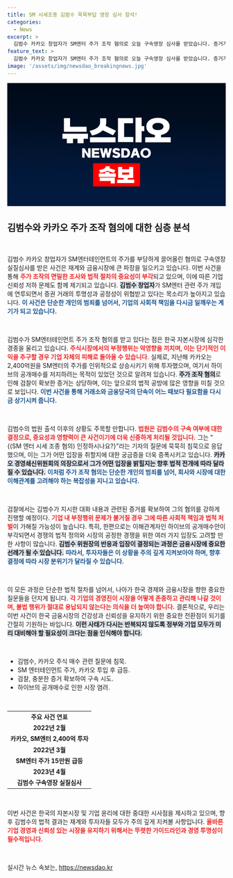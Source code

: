 ```yaml
---
title: SM 시세조종 김범수 묵묵부답 영장 심사 참석!
categories:
  - News
excerpt: >
  김범수 카카오 창업자가 SM엔터 주가 조작 혐의로 오늘 구속영장 심사를 받았습니다. 증거가 충분하다는 검찰 주장 속에 그의 운명은 늦은 저녁 밝혀질 예정. 과연 그의 발언은?
feature_text: >
  김범수 카카오 창업자가 SM엔터 주가 조작 혐의로 오늘 구속영장 심사를 받았습니다. 증거가 충분하다는 검찰 주장 속에 그의 운명은 늦은 저녁 밝혀질 예정. 과연 그의 발언은?
image: '/assets/img/newsdao_breakingnews.jpg'
---
```


<p><img src="/assets/img/newsdao_breakingnews.jpg" alt="koreaapp 속보" /></p>

<h2 data-ke-size="size26">김범수와 카카오 주가 조작 혐의에 대한 심층 분석</h2>

<p data-ke-size="size16">&nbsp;</p>

<p>김범수 카카오 창업자가 SM엔터테인먼트의 주가를 부당하게 끌어올린 혐의로 구속영장실질심사를 받은 사건은 재계와 금융시장에 큰 파장을 일으키고 있습니다. 이번 사건을 통해 <b><span style="color: #ee2323;">주가 조작의 면밀한 조사와 법적 절차의 중요성이 부각</span></b>되고 있으며, 이에 따른 기업 신뢰성 저하 문제도 함께 제기되고 있습니다. <b><span style="background-color: #21538527;">김범수 창업자</span></b>가 SM엔터 관련 주가 개입에 연루되면서 증권 거래의 투명성과 공정성이 위협받고 있다는 목소리가 높아지고 있습니다. <b><span style="color: #1a5490;">이 사건은 단순한 개인의 범죄를 넘어서, 기업의 사회적 책임을 다시금 일깨우는 계기가 되고 있습니다.</span></b></p>

<p data-ke-size="size16">&nbsp;</p>

<p>김범수가 SM엔터테인먼트 주가 조작 혐의를 받고 있다는 점은 한국 자본시장에 심각한 경종을 울리고 있습니다. <b><span style="color: #ee2323;">주식시장에서의 부정행위는 악영향을 끼치며, 이는 단기적인 이익을 추구할 경우 기업 자체의 피해로 돌아올 수 있습니다.</span></b> 실제로, 지난해 카카오는 2,400억원을 SM엔터의 주가를 인위적으로 상승시키기 위해 투자했으며, 여기서 하이브의 공개매수를 저지하려는 목적이 있었던 것으로 알려져 있습니다. <b><span style="background-color: #21538527;">주가 조작 혐의</span></b>로 인해 검찰이 확보한 증거는 상당하며, 이는 앞으로의 법적 공방에 많은 영향을 미칠 것으로 보입니다. <b><span style="color: #1a5490;">이번 사건을 통해 거래소와 금융당국의 단속이 어느 때보다 필요함을 다시금 상기시켜 줍니다.</span></b></p>

<p data-ke-size="size16">&nbsp;</p>

<p>김범수의 법원 출석 이후의 상황도 주목할 만합니다. <b><span style="color: #ee2323;">법원은 김범수의 구속 여부에 대한 결정으로, 중요성과 영향력이 큰 사건이기에 더욱 신중하게 처리될 것입니다.</span></b> 그는 "{(SM 엔터 시세 조종 혐의) 인정하시나요?}"라는 기자의 질문에 묵묵히 침묵으로 응답했으며, 이는 그가 어떤 입장을 취할지에 대한 궁금증을 더욱 증폭시키고 있습니다. <b><span style="background-color: #21538527;">카카오 경영쇄신위원회의 의장으로서 그가 어떤 입장을 밝힐지는 향후 법적 전개에 따라 달라질 수 있습니다.</span></b> <b><span style="color: #1a5490;">이처럼 주가 조작 혐의는 단순한 개인의 범죄를 넘어, 회사와 시장에 대한 이해관계를 고려해야 하는 복잡성을 지니고 있습니다.</span></b></p>

<p data-ke-size="size16">&nbsp;</p>

<p>검찰에서는 김범수가 지시한 대화 내용과 관련된 증거를 확보하여 그의 혐의를 강하게 진행할 예정이다. <b><span style="color: #ee2323;">기업 내 부정행위 문제가 불거질 경우 그에 따른 사회적 책임과 법적 처벌</span></b>이 가해질 가능성이 높습니다. 특히, 한편으로는 이해관계자인 하이브의 공개매수안이 부각되면서 경쟁의 법적 정의와 시장의 공정한 경쟁을 위한 여러 가지 입장도 고려할 만한 사항이 많습니다. <b><span style="background-color: #21538527;">김범수 위원장의 반응과 입장이 결정되는 과정은 금융시장에 중요한 선례가 될 수 있습니다.</span></b> <b><span style="color: #1a5490;">따라서, 투자자들은 이 상황을 주의 깊게 지켜보아야 하며, 향후 결정에 따라 시장 분위기가 달라질 수 있습니다.</span></b></p>

<p data-ke-size="size16">&nbsp;</p>

<p>이 모든 과정은 단순한 법적 절차를 넘어서, 나아가 한국 경제와 금융시장을 향한 중요한 질문들을 던지게 됩니다. <b><span style="color: #ee2323;">각 기업의 경영진이 시장을 어떻게 존중하고 관리해 나갈 것이며, 불법 행위가 절대로 용납되지 않는다는 의식을 더 높여야 합니다.</span></b> 결론적으로, 우리는 이번 사건이 한국 금융시장의 건강성과 신뢰성을 유지하기 위한 중요한 전환점이 되기를 간절히 기원하는 바입니다. <b><span style="background-color: #21538527;">이런 사태가 다시는 반복되지 않도록 정부와 기업 모두가 미리 대비해야 할 필요성이 크다는 점을 인식해야 합니다.</span></b></p>

<p data-ke-size="size16">&nbsp;</p>

<ul>
    <li>김범수, 카카오 주식 매수 관련 질문에 침묵.</li>
    <li>SM 엔터테인먼트 주가, 카카오 투입 후 급등.</li>
    <li>검찰, 충분한 증거 확보하여 구속 시도.</li>
    <li>하이브의 공개매수로 인한 시장 염려.</li>
</ul>

<p data-ke-size="size16">&nbsp;</p>

<table>
    <tr>
        <td style="text-align: center; height: 17px;"><b>주요 사건 연표</b></td>
    </tr>
    <tr>
        <td style="text-align: center; height: 17px;"><b>2022년 2월</b></td>
    </tr>
    <tr>
        <td style="text-align: center; height: 17px;"><b>카카오, SM엔터 2,400억 투자</b></td>
    </tr>
    <tr>
        <td style="text-align: center; height: 17px;"><b>2022년 3월</b></td>
    </tr>
    <tr>
        <td style="text-align: center; height: 17px;"><b>SM엔터 주가 15만원 급등</b></td>
    </tr>
    <tr>
        <td style="text-align: center; height: 17px;"><b>2023년 4월</b></td>
    </tr>
    <tr>
        <td style="text-align: center; height: 17px;"><b>김범수 구속영장 실질심사</b></td>
    </tr>
</table>

<p data-ke-size="size16">&nbsp;</p>

<p data-ke-size="size16">이번 사건은 한국의 자본시장 및 기업 윤리에 대한 중대한 시사점을 제시하고 있으며, 향후 김범수의 법적 결과는 재계와 투자자들 모두가 주의 깊게 지켜볼 사항입니다. <b><span style="color: #ee2323;">올바른 기업 경영과 신뢰성 있는 시장을 유지하기 위해서는 뚜렷한 가이드라인과 경영 투명성이 필수적입니다.</span></b></p>

<p data-ke-size="size16">&nbsp;</p>
실시간 뉴스 속보는, <a href="https://newsdao.kr" rel="dofollow">https://newsdao.kr</a>


